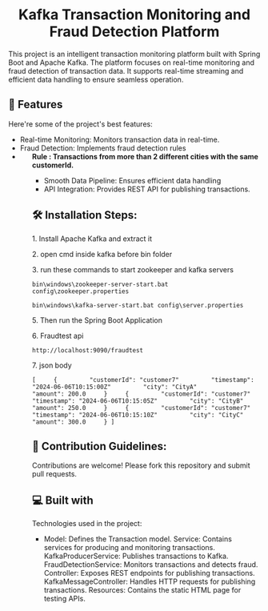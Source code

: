 <h1 align="center" id="title">Kafka Transaction Monitoring and Fraud Detection Platform</h1>

<p id="description">This project is an intelligent transaction monitoring platform built with Spring Boot and Apache Kafka. The platform focuses on real-time monitoring and fraud detection of transaction data. It supports real-time streaming and efficient data handling to ensure seamless operation.</p>

  
  
<h2>🧐 Features</h2>

Here're some of the project's best features:

*   Real-time Monitoring: Monitors transaction data in real-time.
*   Fraud Detection: Implements fraud detection rules
*   <b><ul>Rule : Transactions from more than 2 different cities with the same customerId.<ul></b>
*   Smooth Data Pipeline: Ensures efficient data handling
*   API Integration: Provides REST API for publishing transactions.

<h2>🛠️ Installation Steps:</h2>

<p>1. Install Apache Kafka and extract it</p>

<p>2. open cmd inside kafka before bin folder</p>

<p>3. run these commands to start zookeeper and kafka servers</p>

```
bin\windows\zookeeper-server-start.bat config\zookeeper.properties
```

```
bin\windows\kafka-server-start.bat config\server.properties
```

<p>5. Then run the Spring Boot Application</p>

<p>6. Fraudtest api</p>

```
http://localhost:9090/fraudtest
```

<p>7. json body</p>

```
[     {         "customerId": "customer7"         "timestamp": "2024-06-06T10:15:00Z"         "city": "CityA"         "amount": 200.0     }     {         "customerId": "customer7"         "timestamp": "2024-06-06T10:15:05Z"         "city": "CityB"         "amount": 250.0     }     {         "customerId": "customer7"         "timestamp": "2024-06-06T10:15:10Z"         "city": "CityC"         "amount": 300.0     } ]
```

<h2>🍰 Contribution Guidelines:</h2>

Contributions are welcome! Please fork this repository and submit pull requests.

  
  
<h2>💻 Built with</h2>

Technologies used in the project:

*   Model: Defines the Transaction model. Service: Contains services for producing and monitoring transactions. KafkaProducerService: Publishes transactions to Kafka. FraudDetectionService: Monitors transactions and detects fraud. Controller: Exposes REST endpoints for publishing transactions. KafkaMessageController: Handles HTTP requests for publishing transactions. Resources: Contains the static HTML page for testing APIs.
